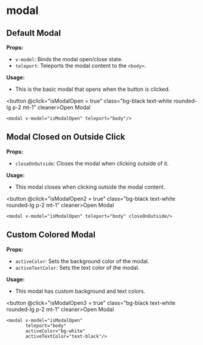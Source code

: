 # modal
<script setup lang="ts">
import { ref } from 'vue'

const isModalOpen = ref(false);
const isModalOpen2 = ref(false);
const isModalOpen3 = ref(false);
</script>


## Default Modal

**Props:**
- `v-model`: Binds the modal open/close state.
- `teleport`: Teleports the modal content to the `<body>`.

**Usage:**
- This is the basic modal that opens when the button is clicked.

<button  @click="isModalOpen = true" class="bg-black text-white rounded-lg p-2 mt-1" cleaner>Open Modal</button>
<modal v-model="isModalOpen"/>

```vue
<modal v-model="isModalOpen" teleport="body"/>
```
## Modal Closed on Outside Click

**Props:**

- `closeOnOutside`: Closes the modal when clicking outside of it.

**Usage:**

- This modal closes when clicking outside the modal content.

<button  @click="isModalOpen2 = true" class="bg-black text-white rounded-lg p-2 mt-1" cleaner>Open Modal</button>
<modal v-model="isModalOpen2" teleport="body" closeOnOutside/>

```vue
<modal v-model="isModalOpen" teleport="body" closeOnOutside/>
```
## Custom Colored Modal

**Props:**

- `activeColor`: Sets the background color of the modal.
- `activeTextColor`: Sets the text color of the modal.

**Usage:**

- This modal has custom background and text colors.

<button  @click="isModalOpen3 = true" class="bg-black text-white rounded-lg p-2 mt-1" cleaner>Open Modal</button>
<modal v-model="isModalOpen3" teleport="body" activeColor="bg-white" activeTextColor="text-black"/>

```vue
<modal v-model="isModalOpen" 
       teleport="body" 
       activeColor="bg-white" 
       activeTextColor="text-black"/>
```